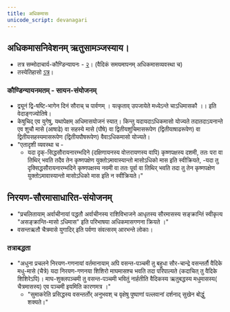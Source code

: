 ```yaml
---
title: अधिकमासः
unicode_script: devanagari
---
```


## अधिकमासनिवेशनम् ऋतुसामञ्जस्याय।
- तत्र सम्मोदाचार्य-कौण्डिन्यायनः - [२](http://indiafacts.org/of-vedic-system/)। (वैदिकं समयमापनम् अधिकमासव्यवस्था च)
- तस्येतिहासो [ऽत्र](../../history/)।

### कौण्डिन्यायनमतम् - सायन-संयोजनम्
- द्व्यूनं द्वि-षष्टि-भागेन दिनं सौराच् च पार्वणम् । यत्कृताव् उपजायेते मध्येऽन्ते चाऽधिमासकौ ।। इति वेदाङ्गज्योतिषे। 
- केषुचिद् एव युगेषु, यथापेक्षम् अधिमासयोजनं स्यात्। किन्तु यदायदाऽधिकमासो योज्यते तदातदाऽयनान्ते एव शुचौ मासे (आषाढे) वा सहस्ये मासे (पौषे) वा द्वितीयशुचिमासरूपेण (द्वितीयाषाढरूपेण) वा द्वितीयसहस्यमासरूपेण (द्वितीयपौषरूपेण) वैवाऽधिकमासो योज्यते।
- "एतादृशी व्यवस्था च -
    - यदा दृक्-सिद्धसौरायनारम्भदिने (दक्षिणायनस्य वोत्तरायणस्य वापि) कृष्णपक्षस्य दशमी, ततः परा वा तिथिर् भवति तदैव तेन कृष्णपक्षेण युक्तोऽमावास्यान्तो मासोऽधिको मास इति स्वीक्रियते,
     -यदा तु दृक्सिद्धसौरायनारम्भदिने कृष्णपक्षस्य नवमी वा ततः पूर्वा वा तिथिर् भवति तदा तु तेन कृष्णपक्षेण युक्तोऽमावास्यान्तो मासोऽधिको मास इति न स्वीक्रियते।"

## निरयण-सौरमासाधारित-संयोजनम्
- "प्रचलितायाम् अर्वाचीनायां पद्धतौ अर्वाचीनस्य राशिविभाजने आधृतस्य सौरमासस्य सङ्क्रान्तिं स्वीकृत्य "असङ्क्रान्ति-मासो ऽधिमास" इति परिभाषया अधिकमासगणना क्रियते ।"
- वसन्तऋतौ चैत्रमासे युगादिर् इति पर्वणा संवत्सरम् आरभन्ते लोकाः।

### तत्राबद्धता
- "अधुना प्रचलने निरयण-गणनायां वर्तमानायाम् अपि वसन्त-पञ्चमी तु बहुधा सौर-चान्द्रे वसन्तर्तौ  वैदिके मधु-मासे (चैत्रे) यदा निरयण-गणनया शिशिरो माघमासश्च भवति तदा परिपाल्यते (कदाचित् तु वैदिके शिशिरेऽपि)। माघ-शुक्लपञ्चमी तु वसन्त-पञ्चमी भवितुं नार्हतीति  वैदिकस्य ऋतुबद्धस्य मधुमासस्य( चैत्रमासस्य) एव पञ्चमी इयमिति कारणमत्र ।"
    - "सुमाकरेति प्रसिद्धस्य वसन्तर्तोर् अनुभवश् च वृक्षेषु पुष्पाणां पल्लवानां दर्शनाद् सुखेन बोद्धुं शक्यते।"
